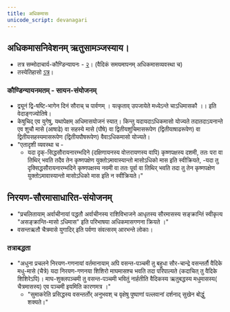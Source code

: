 ```yaml
---
title: अधिकमासः
unicode_script: devanagari
---
```


## अधिकमासनिवेशनम् ऋतुसामञ्जस्याय।
- तत्र सम्मोदाचार्य-कौण्डिन्यायनः - [२](http://indiafacts.org/of-vedic-system/)। (वैदिकं समयमापनम् अधिकमासव्यवस्था च)
- तस्येतिहासो [ऽत्र](../../history/)।

### कौण्डिन्यायनमतम् - सायन-संयोजनम्
- द्व्यूनं द्वि-षष्टि-भागेन दिनं सौराच् च पार्वणम् । यत्कृताव् उपजायेते मध्येऽन्ते चाऽधिमासकौ ।। इति वेदाङ्गज्योतिषे। 
- केषुचिद् एव युगेषु, यथापेक्षम् अधिमासयोजनं स्यात्। किन्तु यदायदाऽधिकमासो योज्यते तदातदाऽयनान्ते एव शुचौ मासे (आषाढे) वा सहस्ये मासे (पौषे) वा द्वितीयशुचिमासरूपेण (द्वितीयाषाढरूपेण) वा द्वितीयसहस्यमासरूपेण (द्वितीयपौषरूपेण) वैवाऽधिकमासो योज्यते।
- "एतादृशी व्यवस्था च -
    - यदा दृक्-सिद्धसौरायनारम्भदिने (दक्षिणायनस्य वोत्तरायणस्य वापि) कृष्णपक्षस्य दशमी, ततः परा वा तिथिर् भवति तदैव तेन कृष्णपक्षेण युक्तोऽमावास्यान्तो मासोऽधिको मास इति स्वीक्रियते,
     -यदा तु दृक्सिद्धसौरायनारम्भदिने कृष्णपक्षस्य नवमी वा ततः पूर्वा वा तिथिर् भवति तदा तु तेन कृष्णपक्षेण युक्तोऽमावास्यान्तो मासोऽधिको मास इति न स्वीक्रियते।"

## निरयण-सौरमासाधारित-संयोजनम्
- "प्रचलितायाम् अर्वाचीनायां पद्धतौ अर्वाचीनस्य राशिविभाजने आधृतस्य सौरमासस्य सङ्क्रान्तिं स्वीकृत्य "असङ्क्रान्ति-मासो ऽधिमास" इति परिभाषया अधिकमासगणना क्रियते ।"
- वसन्तऋतौ चैत्रमासे युगादिर् इति पर्वणा संवत्सरम् आरभन्ते लोकाः।

### तत्राबद्धता
- "अधुना प्रचलने निरयण-गणनायां वर्तमानायाम् अपि वसन्त-पञ्चमी तु बहुधा सौर-चान्द्रे वसन्तर्तौ  वैदिके मधु-मासे (चैत्रे) यदा निरयण-गणनया शिशिरो माघमासश्च भवति तदा परिपाल्यते (कदाचित् तु वैदिके शिशिरेऽपि)। माघ-शुक्लपञ्चमी तु वसन्त-पञ्चमी भवितुं नार्हतीति  वैदिकस्य ऋतुबद्धस्य मधुमासस्य( चैत्रमासस्य) एव पञ्चमी इयमिति कारणमत्र ।"
    - "सुमाकरेति प्रसिद्धस्य वसन्तर्तोर् अनुभवश् च वृक्षेषु पुष्पाणां पल्लवानां दर्शनाद् सुखेन बोद्धुं शक्यते।"
